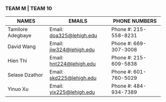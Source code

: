 ### **TEAM M** | **TEAM 10**


| NAMES | EMAILS | PHONE NUMBERS |
| --- | --- | --- |
| Tamilore Adegbaye	| Email: doa325@lehigh.edu | Phone #: 215-558-8231
| David Wang         | Email: jiw324@lehigh.edu | Phone #: 669-307-3008
| Hien Thi 			| Email: hnt224@lehigh.edu | Phone #: 215-609-5838
| Selase Dzathor 	| Email: skd225@lehigh.edu | Phone #: 601-760-5029
| Yinuo Xu 			| Email: yix225@lehigh.edu | Phone #: 484-934-7389 
